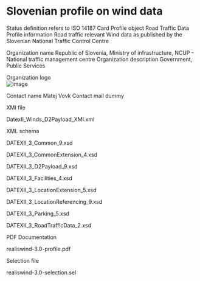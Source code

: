 # Slovenian profile on wind data

Status definition refers to ISO 14187
Card
Profile object
Road Traffic Data
Profile information
Road traffic  relevant Wind data as published by the Slovenian National Traffic Control Centre

Organization name
Republic of Slovenia, Ministry of infrastructure, NCUP - National traffic management centre
Organization description
Government, Public Services

Organization logo<br>
![image](https://github.com/DATEX-II-EU/Profiles/assets/24648804/f5f633c6-7612-43b8-adc7-fdd2b345fcef)

Contact name
Matej Vovk
Contact mail
dummy

XMI file

DatexII_Winds_D2Payload_XMI.xml

XML schema

DATEXII_3_Common_9.xsd

DATEXII_3_CommonExtension_4.xsd

DATEXII_3_D2Payload_9.xsd

DATEXII_3_Facilities_4.xsd

DATEXII_3_LocationExtension_5.xsd

DATEXII_3_LocationReferencing_9.xsd

DATEXII_3_Parking_5.xsd

DATEXII_3_RoadTrafficData_2.xsd

PDF Documentation

realiswind-3.0-profile.pdf

Selection file

realiswind-3.0-selection.sel
